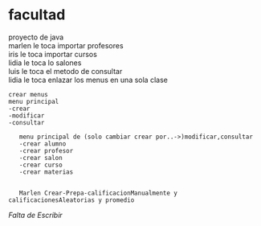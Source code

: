 # facultad
proyecto de java   
marlen le toca importar profesores   
iris le toca importar cursos   
lidia le toca lo salones   
luis le toca el metodo de consultar    
lidia le toca enlazar los menus en una sola clase
   
    
    crear menus   
    menu principal   
    -crear   
    -modificar   
    -consultar   
       
       menu principal de (solo cambiar crear por..->)modificar,consultar   
       -crear alumno   
       -crear profesor   
       -crear salon   
       -crear curso   
       -crear materias  
       
       
       Marlen Crear-Prepa-calificacionManualmente y calificacionesAleatorias y promedio
      
       
*Falta de Escribir*
